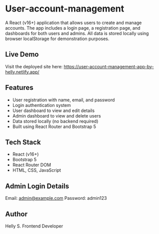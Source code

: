 # User-account-management
A React (v16+) application that allows users to create and manage accounts.
The app includes a login page, a registration page, and dashboards for both users and admins.
All data is stored locally using browser localStorage for demonstration purposes.

## Live Demo

Visit the deployed site here:
https://user-account-management-app-by-helly.netlify.app/

## Features

- User registration with name, email, and password
- Login authentication system
- User dashboard to view and edit details
- Admin dashboard to view and delete users
- Data stored locally (no backend required)
- Built using React Router and Bootstrap 5

## Tech Stack

- React (v16+)
- Bootstrap 5
- React Router DOM
- HTML, CSS, JavaScript

## Admin Login Details

Email: admin@example.com
Password: admin123

## Author

Helly S.
Frontend Developer
